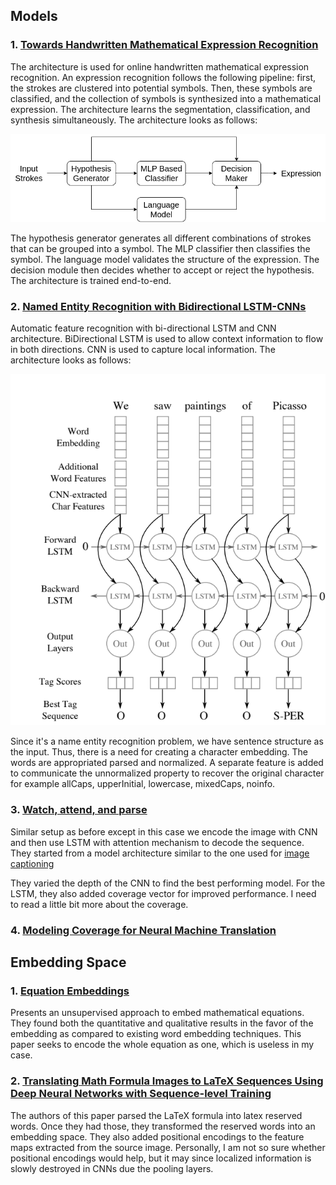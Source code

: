 ## Models 

### 1. [Towards Handwritten Mathematical Expression Recognition](http://pagesperso.ls2n.fr/~mouchere-h/pdf/Awal_ICDAR2009.pdf)
The architecture is used for online handwritten mathematical expression recognition. An expression recognition follows 
the following pipeline: first, the strokes are clustered into potential symbols. Then, these symbols are classified, and 
the collection of symbols is synthesized into a mathematical expression. The architecture learns the segmentation, 
classification, and synthesis simultaneously. The architecture looks as follows:

![Global Architecture](../assets/awal.png)

The hypothesis generator generates all different combinations of strokes that can be grouped into a symbol. The MLP 
classifier then classifies the symbol. The language model validates the structure of the expression. The decision
module then decides whether to accept or reject the hypothesis. The architecture is trained end-to-end. 

### 2. [Named Entity Recognition with Bidirectional LSTM-CNNs](https://aclanthology.org/Q16-1026.pdf)
Automatic feature recognition with bi-directional LSTM and CNN architecture. BiDirectional LSTM is used to allow context 
information to flow in both directions. CNN is used to capture local information. The architecture looks as follows:

![BiDIrcetional LSTM](../assets/BiDirectional_LSTM.png)

Since it's a name entity recognition problem, we have sentence structure as the input. Thus, there is a need for creating
a character embedding. The words are appropriated parsed and normalized. A separate feature is added to communicate the 
unnormalized property to recover the original character for example allCaps, upperInitial, lowercase,
mixedCaps, noinfo. 

### 3. [Watch, attend, and parse](http://home.ustc.edu.cn/~xysszjs/paper/PR2017.pdf)
Similar setup as before except in this case we encode the image with CNN and then use LSTM with attention mechanism to 
decode the sequence. They started from a model architecture similar to the one used for [image captioning](https://www.cv-foundation.org/openaccess/content_cvpr_2015/papers/Vinyals_Show_and_Tell_2015_CVPR_paper.pdf)

They varied the depth of the CNN to find the best performing model. For the LSTM, they also added coverage vector for 
improved performance. I need to read a little bit more about the coverage.

### 4. [Modeling Coverage for Neural Machine Translation](https://arxiv.org/pdf/1601.04811.pdf)

## Embedding Space

### 1. [Equation Embeddings](https://arxiv.org/pdf/1803.09123.pdf)

Presents an unsupervised approach to embed mathematical equations. They found both the quantitative and qualitative
results in the favor of the embedding as compared to existing word embedding techniques. This paper seeks to encode 
the whole equation as one, which is useless in my case.

### 2. [Translating Math Formula Images to LaTeX Sequences Using Deep Neural Networks with Sequence-level Training ](https://arxiv.org/pdf/1908.11415.pdf)

The authors of this paper parsed the LaTeX formula into latex reserved words. Once they had those, they transformed the 
reserved words into an embedding space. They also added positional encodings to the feature maps extracted from the
source image. Personally, I am not so sure whether positional encodings would help, but it may since localized information
is slowly destroyed in CNNs due the pooling layers. 

